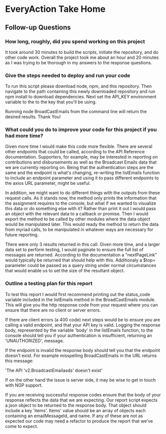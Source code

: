 # EveryAction Take Home

## Follow-up Questions

### How long, roughly, did you spend working on this project

It took around 30 minutes to build the scripts, initiate the repository, and do other code work. Overall the project took me about an hour and 20 minutes as I was trying to be thorough in my answers to the response questions.

### Give the steps needed to deploy and run your code

To run this script please download node, npm, and this repository. Then navigate to the path containing this newly downloaded repository and run npm install to download dependencies. Next set the API_KEY environment variable to the to the key that you'll be using.

Running node BroadCastEmails from the command line will return the desired results. Thank You!

### What could you do to improve your code for this project if you had more time?

Given more time I would make this code more flexible. There are several other endpoints that could be called, according to the API Reference documentation. Supporters, for example, may be interested in reporting on contributions and disbursements as well as the Broadcast Emails data that we are currently reporting on. Being that the authentication steps are the same and the endpoint is what's changing, re-writing the listEmails function to include an endpoint parameter and using it to pass different endpoints to the axios URL parameter, might be useful.

In addition, we might want to do different things with the outputs from these request calls. As it stands now, the method only prints the information  that the assignment requires to the console, but what if we wanted to visualize this data or do something else with it? Rather than print it out I would pass an object with the relevant data to a callback or promise. Then I would export the method to be called by other modules where the data object would be manipulated later. This would ready the method to return the data from myriad calls, to be manipulated in whatever ways are necessary for future reporting.

There were only 3 results returned in this call. Given more time, and a larger data set to perform testing, I would paginate to ensure the full list of messages are returned. According to the documentation a "nextPageLink" would typically be returned that should help with this. Additionaly a $top= parameter could be passed as a query string under normal circumstances that would enable us to set the size of the resultant object.

### Outline a testing plan for this report

To test this report I would first recommend printing out the status_code variable included in the listEmails method in the BroadCastEmails module. This will give you the http response code from your request where you can ensure that there are no client or server errors.

If there are client errors (a 400 code) next steps would be to ensure you are calling a valid endpoint, and that your API key is valid. Logging the response body, represented by the variable 'body' in the listEmails function, to the console should tell you if your authentication is insufficient, returning an 'UNAUTHORIZED', message.

If the endpoint is invalid the response body should tell you that the endpoint doesn't exist. For example misspelling BroadCastEmails in the URL returns this message:

'The API 'v2.BroadcastEmailasds' doesn't exist'

If on the other hand the issue is server side, it may be wise to get in touch with NGP support.

If you are receiving successful response codes ensure that the body of your response reflects the data that we are expecting. Our report script expects a json object to be returned to the response body. That object should include a key 'items'. Items' value should be an array of objects each containing an emailMessageId, and name. If any of these are not as expected our code may need a refactor to produce the report that we've come to expect.
